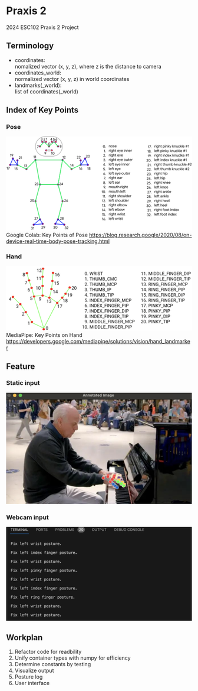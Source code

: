 # Praxis 2
2024 ESC102 Praxis 2 Project

## Terminology

- coordinates: \
nomalized vector (x, y, z), where z is the distance to camera
- coordinates_world: \
normalized vector (x, y, z) in world coordinates
- landmarks(_world):\
 list of coordinates(_world)
## Index of Key Points
### Pose
![Pose Landmarks](https://github.com/LeeeonFan/Praxis2/blob/main/src/resources/pose-landmarks.jpg?raw=true)
Google Colab: Key Points of Pose
 https://blog.research.google/2020/08/on-device-real-time-body-pose-tracking.html

### Hand
![Hand Landmarks](https://github.com/LeeeonFan/Praxis2/blob/main/src/resources/hand-landmarks.png?raw=true)
MediaPipe: Key Points on Hand
https://developers.google.com/mediapipe/solutions/vision/hand_landmarker

## Feature
### Static input
![Image output](./src/resources/output/static_output.png)
### Webcam input
![Live stream output](./src/resources/output/dynamic_output.png)
## Workplan
1. Refactor code for readbility
2. Unify container types with numpy for efficiency
3. Determine constants by testing
4. Visualize output
5. Posture log
6. User interface

